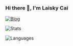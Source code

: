 ### Hi there 👋, I'm Laisky Cai

[![Blog](https://img.shields.io/badge/Blog-Laisky.blog-blue?logo=wordpress&style=flat-square)](https://blog.laisky.com)



<!-- bg_color=60,f7b267,f25c54&text_color=fff&title_color=fff&icon_color=fff-->
![Stats](https://github-readme-stats.vercel.app/api?username=Laisky&include_all_commits=true&hide_border=true&theme=buefy) 

![Languages](https://github-readme-stats.vercel.app/api/top-langs/?username=Laisky&&show_icons=true&hide_border=true&theme=buefy&layout=compact&langs_count=8)
